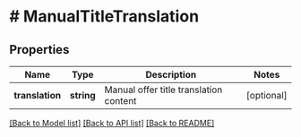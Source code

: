 # # ManualTitleTranslation

## Properties

Name | Type | Description | Notes
------------ | ------------- | ------------- | -------------
**translation** | **string** | Manual offer title translation content | [optional]

[[Back to Model list]](../../README.md#models) [[Back to API list]](../../README.md#endpoints) [[Back to README]](../../README.md)
